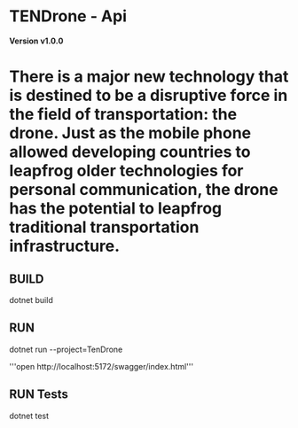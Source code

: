 # TENDrone - Api

**Version v1.0.0**

There is a major new technology that is destined to be a disruptive force in the field of transportation: **the drone**. Just as the mobile phone allowed developing countries to leapfrog older technologies for personal communication, the drone has the potential to leapfrog traditional transportation infrastructure.
==========================================================

## BUILD

dotnet build

## RUN

dotnet run --project=TenDrone

'''open http://localhost:5172/swagger/index.html'''

## RUN Tests

dotnet test